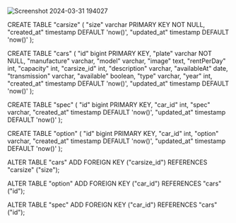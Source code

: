 ![Screenshot 2024-03-31 194027](https://github.com/PrakashFilemon/24001085-km6-pra-bcr-challenge-ch4/assets/137614814/056fbd2a-f3b8-490e-bfca-ca7bbade349f)

CREATE TABLE "carsize" (
  "size" varchar PRIMARY KEY NOT NULL,
  "created_at" timestamp DEFAULT 'now()',
  "updated_at" timestamp DEFAULT 'now()'
);

CREATE TABLE "cars" (
  "id" bigint PRIMARY KEY,
  "plate" varchar NOT NULL,
  "manufacture" varchar,
  "model" varchar,
  "image" text,
  "rentPerDay" int,
  "capacity" int,
  "carsize_id" int,
  "description" varchar,
  "availableAt" date,
  "transmission" varchar,
  "available" boolean,
  "type" varchar,
  "year" int,
  "created_at" timestamp DEFAULT 'now()',
  "updated_at" timestamp DEFAULT 'now()'
);

CREATE TABLE "spec" (
  "id" bigint PRIMARY KEY,
  "car_id" int,
  "spec" varchar,
  "created_at" timestamp DEFAULT 'now()',
  "updated_at" timestamp DEFAULT 'now()'
);

CREATE TABLE "option" (
  "id" bigint PRIMARY KEY,
  "car_id" int,
  "option" varchar,
  "created_at" timestamp DEFAULT 'now()',
  "updated_at" timestamp DEFAULT 'now()'
);

ALTER TABLE "cars" ADD FOREIGN KEY ("carsize_id") REFERENCES "carsize" ("size");

ALTER TABLE "option" ADD FOREIGN KEY ("car_id") REFERENCES "cars" ("id");

ALTER TABLE "spec" ADD FOREIGN KEY ("car_id") REFERENCES "cars" ("id");
